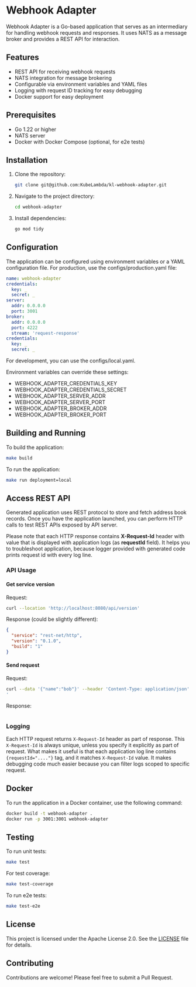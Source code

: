 # Webhook Adapter

Webhook Adapter is a Go-based application that serves as an intermediary for handling webhook requests and responses. It uses NATS as a message broker and provides a REST API for interaction.

## Features

- REST API for receiving webhook requests
- NATS integration for message brokering
- Configurable via environment variables and YAML files
- Logging with request ID tracking for easy debugging
- Docker support for easy deployment

## Prerequisites

- Go 1.22 or higher
- NATS server
- Docker with Docker Compose (optional, for e2e tests)

## Installation

1. Clone the repository:
   ```sh
   git clone git@github.com:KubeLambda/kl-webhook-adapter.git
   ```

2. Navigate to the project directory:
   ```sh
   cd webhook-adapter
   ```

3. Install dependencies:
   ```sh
   go mod tidy
   ```

## Configuration

The application can be configured using environment variables or a YAML configuration file. For production, use the configs/production.yaml file:

```yaml
name: webhook-adapter
credentials:
  key: _
  secret: _
server:
  addr: 0.0.0.0
  port: 3001
broker:
  addr: 0.0.0.0
  port: 4222
  stream: 'request-response'
credentials:
  key: _
  secret: _
```

For development, you can use the configs/local.yaml.

Environment variables can override these settings:

- WEBHOOK_ADAPTER_CREDENTIALS_KEY
- WEBHOOK_ADAPTER_CREDENTIALS_SECRET
- WEBHOOK_ADAPTER_SERVER_ADDR
- WEBHOOK_ADAPTER_SERVER_PORT
- WEBHOOK_ADAPTER_BROKER_ADDR
- WEBHOOK_ADAPTER_BROKER_PORT

## Building and Running

To build the application:

```sh
make build
```

To run the application:

```sh
make run deployment=local
```


## Access REST API

Generated application uses REST protocol to store and fetch address book records.
Once you have the application launched, you can perform HTTP calls to test REST APIs exposed by API server.

Please note that each HTTP response contains **X-Request-Id** header with value that is displayed with application logs (as **requestId** field). It helps you to troubleshoot application, because logger provided with generated code prints request id with every log line.

### API Usage

#### Get service version 

Request:

```sh
curl --location 'http://localhost:8080/api/version'
```
Response (could be slightly different):

```json
{
  "service": "rest-net/http",
  "version": "0.1.0",
  "build": "1"
}
```

#### Send request

Request:

```sh
curl --data '{"name":"bob"}' --header 'Content-Type: application/json' http://0.0.0.0:3001/api/adapter
'
```

Response:

```json
```

### Logging

Each HTTP request returns `X-Request-Id` header as part of response. This `X-Request-Id` is always unique, unless you specify it explicitly as part of request. What makes it useful is that each application log line contains `{requestId="...."}` tag, and it matches `X-Request-Id` value. It makes debugging code much easier because you can filter logs scoped to specific request.

## Docker

To run the application in a Docker container, use the following command:

```sh
docker build -t webhook-adapter .
docker run -p 3001:3001 webhook-adapter
```

## Testing

To run unit tests:

```sh
make test
```

For test coverage:

```sh
make test-coverage
```

To run e2e tests:

```sh
make test-e2e
```

## License

This project is licensed under the Apache License 2.0. See the [LICENSE](LICENSE) file for details.


## Contributing


Contributions are welcome! Please feel free to submit a Pull Request.